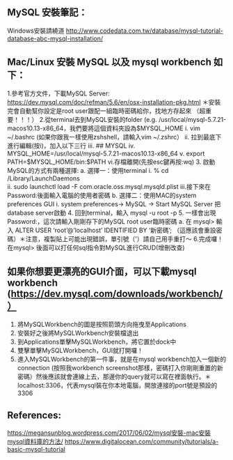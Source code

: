 ## MySQL 安裝筆記：
Windows安裝請繞道
http://www.codedata.com.tw/database/mysql-tutorial-database-abc-mysql-installation/

## Mac/Linux 安裝 MySQL 以及 mysql workbench 如下：
1.參考官方文件，下載MySQL Server: https://dev.mysql.com/doc/refman/5.6/en/osx-installation-pkg.html ＊安裝完會自動幫你設定是root user跟配一組臨時密碼給你，找地方存起來 （超重要！！！）
2.從terminal去到MySQL安裝的folder (e.g. /usr/local/mysql-5.7.21-macos10.13-x86_64，我們要將這個資料夾設為$MYSQL_HOME
i. vim ~/.bashrc (如果你跟我一樣使用zshshell，請輸入vim ~/.zshrc）
ii. 拉到最底下進行編輯(按i)，加入以下三行
iii. ## MYSQL
iv. MYSQL_HOME=/usr/local/mysql-5.7.21-macos10.13-x86_64
v. export PATH=$MYSQL_HOME/bin:$PATH
vi.存檔離開(先按esc鍵再按:wq)
3. 啟動MySQL的方式有兩種選擇:
a. 選擇一：使用terminal
i. % cd /Library/LaunchDaemons                                                   
ii. sudo launchctl load -F com.oracle.oss.mysql.mysqld.plist
iii.接下來在Password:後面輸入電腦的使用者密碼
b. 選擇二：使用MAC的system preferences GUI
i. system preferences-> MySQL -> Start MySQL Server 把database server啟動
4. 回到terminal，輸入 mysql -u root -p 
5. 一樣會出現Password:，這次請輸入剛剛存下的MySQL root user臨時密碼
a. 在 mysql> 輸入 ALTER USER ‘root’@’localhost’ IDENTIFIED BY ‘新密碼’;  （這應該會重設密碼）＊注意，複製貼上可能出現錯誤，單引號（'）請自己用手重打～
6.完成囉！在mysql>  後面可以打任何sql指令對MySQL進行CRUD(增刪改查)


## 如果你想要更漂亮的GUI介面，可以下載mysql workbench (https://dev.mysql.com/downloads/workbench/）
1. 將MySQLWorkbench的圖是按照箭頭方向拖曳至Applications
2. 安裝好之後將MySQLWorkbench安裝檔退出
3. 到Applications單擊MySQLWorkbench，將它置於dock中
4. 雙擊單擊MySQLWorkbench，GUI就打開囉！
5. 進入MySQLWorkbench的第一件事，就是在mysql workbench加入一個新的connection (按照我workbench screenshot那樣，密碼打入你剛剛重置的新密碼）然後應該就會連線上去，那邊你的query就可以寫在裡面執行。＊localhost:3306，代表mysql裝在你本地電腦，開放連接的port號是預設的3306

## References:
https://megansunblog.wordpress.com/2017/06/02/mysql安裝-mac安裝mysql資料庫的方法/
https://www.digitalocean.com/community/tutorials/a-basic-mysql-tutorial
